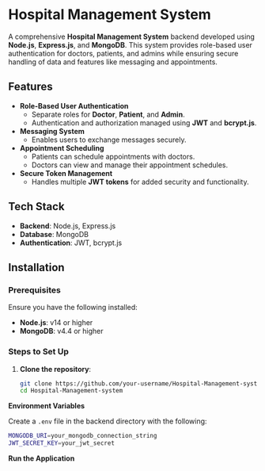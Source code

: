 # Hospital Management System  

A comprehensive **Hospital Management System** backend developed using **Node.js**, **Express.js**, and **MongoDB**. This system provides role-based user authentication for doctors, patients, and admins while ensuring secure handling of data and features like messaging and appointments.  

## Features  
- **Role-Based User Authentication**  
  - Separate roles for **Doctor**, **Patient**, and **Admin**.  
  - Authentication and authorization managed using **JWT** and **bcrypt.js**.  
- **Messaging System**  
  - Enables users to exchange messages securely.  
- **Appointment Scheduling**  
  - Patients can schedule appointments with doctors.  
  - Doctors can view and manage their appointment schedules.  
- **Secure Token Management**  
  - Handles multiple **JWT tokens** for added security and functionality.  

## Tech Stack  
- **Backend**: Node.js, Express.js  
- **Database**: MongoDB  
- **Authentication**: JWT, bcrypt.js  

## Installation  

### Prerequisites  
Ensure you have the following installed:  
- **Node.js**: v14 or higher  
- **MongoDB**: v4.4 or higher  

### Steps to Set Up  
1. **Clone the repository**:
    
   ```bash  
   git clone https://github.com/your-username/Hospital-Management-system.git  
   cd Hospital-Management-system

**Environment Variables**

Create a `.env` file in the backend directory with the following:

```bash
MONGODB_URI=your_mongodb_connection_string
JWT_SECRET_KEY=your_jwt_secret
```
**Run the Application**

